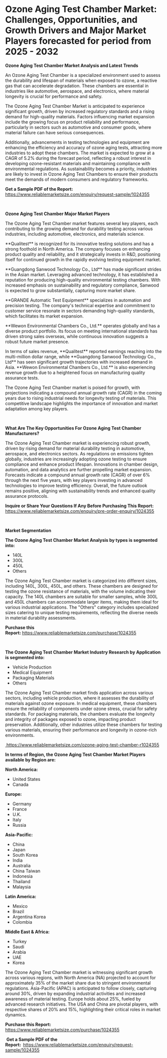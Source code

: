 <p><h1>Ozone Aging Test Chamber Market: Challenges, Opportunities, and Growth Drivers and Major Market Players forecasted for period from 2025 - 2032</h1></p><p><strong>Ozone Aging Test Chamber Market Analysis and Latest Trends</strong></p>
<p><p>An Ozone Aging Test Chamber is a specialized environment used to assess the durability and lifespan of materials when exposed to ozone, a reactive gas that can accelerate degradation. These chambers are essential in industries like automotive, aerospace, and electronics, where material longevity is crucial for performance and safety.</p><p>The Ozone Aging Test Chamber Market is anticipated to experience significant growth, driven by increased regulatory standards and a rising demand for high-quality materials. Factors influencing market expansion include the growing focus on product reliability and performance, particularly in sectors such as automotive and consumer goods, where material failure can have serious consequences.</p><p>Additionally, advancements in testing technologies and equipment are enhancing the efficiency and accuracy of ozone aging tests, attracting more industries to adopt these chambers. The market is expected to grow at a CAGR of 5.2% during the forecast period, reflecting a robust interest in developing ozone-resistant materials and maintaining compliance with environmental regulations. As sustainability becomes a priority, industries are likely to invest in Ozone Aging Test Chambers to ensure their products meet the demands of modern consumers and regulatory frameworks.</p></p>
<p><strong>Get a Sample PDF of the Report:&nbsp;</strong> <a href="https://www.reliablemarketsize.com/enquiry/request-sample/1024355?utm_campaign=1879&utm_medium=2&utm_source=Github&utm_content=ia&utm_term=16042025&utm_id=ozone-aging-test-chamber">https://www.reliablemarketsize.com/enquiry/request-sample/1024355</a></p>
<p>&nbsp;</p>
<p><strong>Ozone Aging Test Chamber Major Market Players</strong></p>
<p><p>The Ozone Aging Test Chamber market features several key players, each contributing to the growing demand for durability testing across various industries, including automotive, electronics, and materials science. </p><p>**Qualitest** is recognized for its innovative testing solutions and has a strong foothold in North America. The company focuses on enhancing product quality and reliability, and it strategically invests in R&D, positioning itself for continued growth in the rapidly evolving testing equipment market.</p><p>**Guangdong Sanwood Technology Co., Ltd** has made significant strides in the Asian market. Leveraging advanced technology, it has established a reputation for producing high-quality environmental testing chambers. With increased emphasis on sustainability and regulatory compliance, Sanwood is expected to grow substantially, capturing more market share.</p><p>**GRANDE Automatic Test Equipment** specializes in automation and precision testing. The company's technical expertise and commitment to customer service resonate in sectors demanding high-quality standards, which facilitates its market expansion.</p><p>**Wewon Environmental Chambers Co., Ltd.** operates globally and has a diverse product portfolio. Its focus on meeting international standards has driven strong sales overseas, while continuous innovation suggests a robust future market presence.</p><p>In terms of sales revenue, **Qualitest** reported earnings reaching into the multi-million dollar range, while **Guangdong Sanwood Technology Co., Ltd** has seen significant growth trajectories with increased demand in Asia. **Wewon Environmental Chambers Co., Ltd.** is also experiencing revenue growth due to a heightened focus on manufacturing quality assurance tests.</p><p>The Ozone Aging Test Chamber market is poised for growth, with projections indicating a compound annual growth rate (CAGR) in the coming years due to rising industrial needs for longevity testing of materials. This competitive landscape highlights the importance of innovation and market adaptation among key players.</p></p>
<p>&nbsp;</p>
<p><strong>What Are The Key Opportunities For Ozone Aging Test Chamber Manufacturers?</strong></p>
<p><p>The Ozone Aging Test Chamber market is experiencing robust growth, driven by rising demand for material durability testing in automotive, aerospace, and electronics sectors. As regulations on emissions tighten globally, industries are increasingly adopting ozone testing to ensure compliance and enhance product lifespan. Innovations in chamber design, automation, and data analytics are further propelling market expansion. Forecasts indicate a compound annual growth rate (CAGR) of over 6% through the next five years, with key players investing in advanced technologies to improve testing efficiency. Overall, the future outlook remains positive, aligning with sustainability trends and enhanced quality assurance protocols.</p></p>
<p><strong>Inquire or Share Your Questions If Any Before Purchasing This Report:</strong> <a href="https://www.reliablemarketsize.com/enquiry/pre-order-enquiry/1024355?utm_campaign=1879&utm_medium=2&utm_source=Github&utm_content=ia&utm_term=16042025&utm_id=ozone-aging-test-chamber">https://www.reliablemarketsize.com/enquiry/pre-order-enquiry/1024355</a></p>
<p>&nbsp;</p>
<p><strong>Market Segmentation</strong></p>
<p><strong>The Ozone Aging Test Chamber Market Analysis by types is segmented into:</strong></p>
<p><ul><li>140L</li><li>300L</li><li>450L</li><li>Others</li></ul></p>
<p><p>The Ozone Aging Test Chamber market is categorized into different sizes, including 140L, 300L, 450L, and others. These chambers are designed for testing the ozone resistance of materials, with the volume indicating their capacity. The 140L chambers are suitable for smaller samples, while 300L and 450L chambers can accommodate larger items, making them ideal for various industrial applications. The "Others" category includes specialized sizes catering to unique testing requirements, reflecting the diverse needs in material durability assessments.</p></p>
<p><strong>Purchase this Report:&nbsp;</strong><a href="https://www.reliablemarketsize.com/purchase/1024355?utm_campaign=1879&utm_medium=2&utm_source=Github&utm_content=ia&utm_term=16042025&utm_id=ozone-aging-test-chamber">https://www.reliablemarketsize.com/purchase/1024355</a></p>
<p>&nbsp;</p>
<p><strong>The Ozone Aging Test Chamber Market Industry Research by Application is segmented into:</strong></p>
<p><ul><li>Vehicle Production</li><li>Medical Equipment</li><li>Packaging Materials</li><li>Others</li></ul></p>
<p><p>The Ozone Aging Test Chamber market finds application across various sectors, including vehicle production, where it assesses the durability of materials against ozone exposure. In medical equipment, these chambers ensure the reliability of components under ozone stress, crucial for safety standards. For packaging materials, the chambers evaluate the longevity and integrity of packages exposed to ozone, impacting product preservation. Additionally, other industries utilize these chambers for testing various materials, ensuring their performance and longevity in ozone-rich environments.</p></p>
<p><a href="https://www.reliablemarketsize.com/ozone-aging-test-chamber-r1024355?utm_campaign=1879&utm_medium=2&utm_source=Github&utm_content=ia&utm_term=16042025&utm_id=ozone-aging-test-chamber">&nbsp;https://www.reliablemarketsize.com/ozone-aging-test-chamber-r1024355</a></p>
<p><strong>In terms of Region, the Ozone Aging Test Chamber Market Players available by Region are:</strong></p>
<p>
    <p> <strong> North America: </strong>
        <ul>
            <li>United States</li>
            <li>Canada</li>
        </ul>
        </p> 
    <p> <strong> Europe: </strong>
        <ul>
            <li>Germany</li>
            <li>France</li>
            <li>U.K.</li>
            <li>Italy</li>
            <li>Russia</li>
        </ul>
        </p> 
    <p> <strong> Asia-Pacific: </strong>
        <ul>
            <li>China</li>
            <li>Japan</li>
            <li>South Korea</li>
            <li>India</li>
            <li>Australia</li>
            <li>China Taiwan</li>
            <li>Indonesia</li>
            <li>Thailand</li>
            <li>Malaysia</li>
        </ul>
        </p> 
    <p> <strong> Latin America: </strong>
        <ul>
            <li>Mexico</li>
            <li>Brazil</li>
            <li>Argentina Korea</li>
            <li>Colombia</li>
        </ul>
        </p> 
    <p> <strong> Middle East & Africa: </strong>
        <ul>
            <li>Turkey</li>
            <li>Saudi</li>
            <li>Arabia</li>
            <li>UAE</li>
            <li>Korea</li>
        </ul>
    </p>
    </p>
<p><p>The Ozone Aging Test Chamber market is witnessing significant growth across various regions, with North America (NA) projected to account for approximately 35% of the market share due to stringent environmental regulations. Asia-Pacific (APAC) is anticipated to follow closely, capturing around 30%, driven by expanding industrial activities and increased awareness of material testing. Europe holds about 25%, fueled by advanced research initiatives. The USA and China are pivotal players, with respective shares of 20% and 15%, highlighting their critical roles in market dynamics.</p></p>
<p><strong>Purchase this Report: </strong><a href="https://www.reliablemarketsize.com/purchase/1024355?utm_campaign=1879&utm_medium=2&utm_source=Github&utm_content=ia&utm_term=16042025&utm_id=ozone-aging-test-chamber">https://www.reliablemarketsize.com/purchase/1024355</a></p>
<p>&nbsp;<strong>Get a Sample PDF of the Report:&nbsp;&nbsp;</strong><a href="https://www.reliablemarketsize.com/enquiry/request-sample/1024355?utm_campaign=1879&utm_medium=2&utm_source=Github&utm_content=ia&utm_term=16042025&utm_id=ozone-aging-test-chamber">https://www.reliablemarketsize.com/enquiry/request-sample/1024355</a></p>
<p><strong></strong></p>
<p><p></p><p></p><p></p></p>